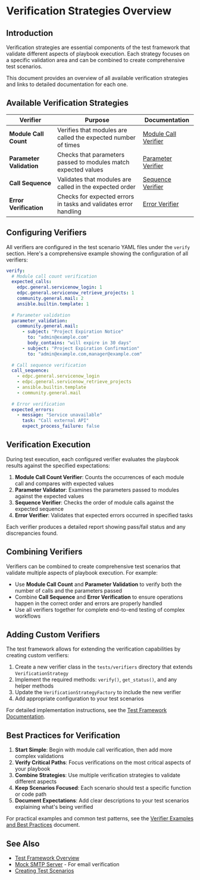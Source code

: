 # Verification Strategies Overview

## Introduction

Verification strategies are essential components of the test framework that validate different aspects of playbook execution. Each strategy focuses on a specific validation area and can be combined to create comprehensive test scenarios.

This document provides an overview of all available verification strategies and links to detailed documentation for each one.

## Available Verification Strategies

| Verifier | Purpose | Documentation |
|----------|---------|---------------|
| **Module Call Count** | Verifies that modules are called the expected number of times | [Module Call Verifier](module_call_verifier.md) |
| **Parameter Validation** | Checks that parameters passed to modules match expected values | [Parameter Verifier](parameter_verifier.md) |
| **Call Sequence** | Validates that modules are called in the expected order | [Sequence Verifier](sequence_verifier.md) |
| **Error Verification** | Checks for expected errors in tasks and validates error handling | [Error Verifier](error_verifier.md) |

## Configuring Verifiers

All verifiers are configured in the test scenario YAML files under the `verify` section. Here's a comprehensive example showing the configuration of all verifiers:

```yaml
verify:
  # Module call count verification
  expected_calls:
    edpc.general.servicenow_login: 1
    edpc.general.servicenow_retrieve_projects: 1
    community.general.mail: 2
    ansible.builtin.template: 1
  
  # Parameter validation
  parameter_validation:
    community.general.mail:
      - subject: "Project Expiration Notice"
        to: "admin@example.com"
        body_contains: "will expire in 30 days"
      - subject: "Project Expiration Confirmation"
        to: "admin@example.com,manager@example.com"
  
  # Call sequence verification
  call_sequence:
    - edpc.general.servicenow_login
    - edpc.general.servicenow_retrieve_projects
    - ansible.builtin.template
    - community.general.mail
  
  # Error verification
  expected_errors:
    - message: "Service unavailable"
      task: "Call external API"
      expect_process_failure: false
```

## Verification Execution

During test execution, each configured verifier evaluates the playbook results against the specified expectations:

1. **Module Call Count Verifier**: Counts the occurrences of each module call and compares with expected values
2. **Parameter Validator**: Examines the parameters passed to modules against the expected values
3. **Sequence Verifier**: Checks the order of module calls against the expected sequence
4. **Error Verifier**: Validates that expected errors occurred in specified tasks

Each verifier produces a detailed report showing pass/fail status and any discrepancies found.

## Combining Verifiers

Verifiers can be combined to create comprehensive test scenarios that validate multiple aspects of playbook execution. For example:

- Use **Module Call Count** and **Parameter Validation** to verify both the number of calls and the parameters passed
- Combine **Call Sequence** and **Error Verification** to ensure operations happen in the correct order and errors are properly handled
- Use all verifiers together for complete end-to-end testing of complex workflows

## Adding Custom Verifiers

The test framework allows for extending the verification capabilities by creating custom verifiers:

1. Create a new verifier class in the `tests/verifiers` directory that extends `VerificationStrategy`
2. Implement the required methods: `verify()`, `get_status()`, and any helper methods
3. Update the `VerificationStrategyFactory` to include the new verifier
4. Add appropriate configuration to your test scenarios

For detailed implementation instructions, see the [Test Framework Documentation](test_framework.md#creating-custom-verification-strategies).

## Best Practices for Verification

1. **Start Simple**: Begin with module call verification, then add more complex validations
2. **Verify Critical Paths**: Focus verifications on the most critical aspects of your playbook
3. **Combine Strategies**: Use multiple verification strategies to validate different aspects
4. **Keep Scenarios Focused**: Each scenario should test a specific function or code path
5. **Document Expectations**: Add clear descriptions to your test scenarios explaining what's being verified

For practical examples and common test patterns, see the [Verifier Examples and Best Practices](verifier_examples.md) document.

## See Also

- [Test Framework Overview](test_framework.md)
- [Mock SMTP Server](mock_smtp_server.md) - For email verification
- [Creating Test Scenarios](test_framework.md#creating-test-scenarios)
